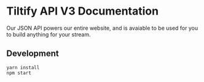 # Tiltify API V3 Documentation

Our JSON API powers our entire website, and is avaiable to be used for you to build
anything for your stream.

## Development

```
yarn install
npm start
```

